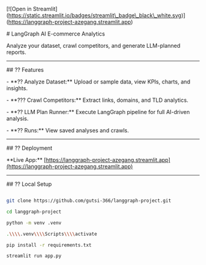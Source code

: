 \[!\[Open in Streamlit](https://static.streamlit.io/badges/streamlit\_badge\_black\_white.svg)](https://langgraph-project-azegang.streamlit.app)



\# LangGraph AI E-commerce Analytics



Analyze your dataset, crawl competitors, and generate LLM-planned reports.



---



\## ?? Features

\- \*\*?? Analyze Dataset:\*\* Upload or sample data, view KPIs, charts, and insights.

\- \*\*??? Crawl Competitors:\*\* Extract links, domains, and TLD analytics.

\- \*\*?? LLM Plan Runner:\*\* Execute LangGraph pipeline for full AI-driven analysis.

\- \*\*?? Runs:\*\* View saved analyses and crawls.



---



\## ?? Deployment

\*\*Live App:\*\* \[https://langgraph-project-azegang.streamlit.app](https://langgraph-project-azegang.streamlit.app)



---



\## ?? Local Setup

```bash

git clone https://github.com/gutsi-366/langgraph-project.git

cd langgraph-project

python -m venv .venv

.\\\\.venv\\\\Scripts\\\\activate

pip install -r requirements.txt

streamlit run app.py




